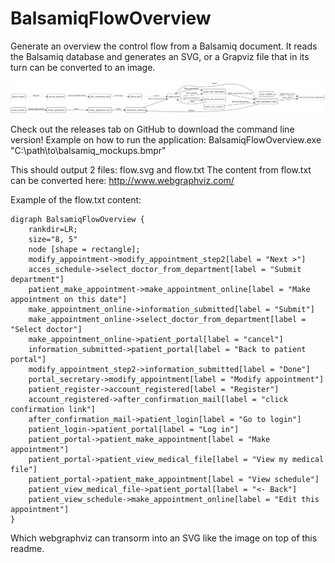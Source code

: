 BalsamiqFlowOverview
====================

Generate an overview the control flow from a Balsamiq document.
It reads the Balsamiq database and generates an SVG, or a Grapviz file that in its turn can be converted to an image.

![cover_photo](https://github.com/EmileSonneveld/BalsamiqFlowOverview/blob/master/example_grapviz.svg)

Check out the releases tab on GitHub to download the command line version!
Example on how to run the application:
BalsamiqFlowOverview.exe "C:\path\to\balsamiq_mockups.bmpr"

This should output 2 files: flow.svg and flow.txt
The content from flow.txt can be converted here: http://www.webgraphviz.com/

Example of the flow.txt content:
```
digraph BalsamiqFlowOverview {
	rankdir=LR;
	size="8, 5"
	node [shape = rectangle];
	modify_appointment->modify_appointment_step2[label = "Next >"]
	acces_schedule->select_doctor_from_department[label = "Submit department"]
	patient_make_appointment->make_appointment_online[label = "Make appointment on this date"]
	make_appointment_online->information_submitted[label = "Submit"]
	make_appointment_online->select_doctor_from_department[label = "Select doctor"]
	make_appointment_online->patient_portal[label = "cancel"]
	information_submitted->patient_portal[label = "Back to patient portal"]
	modify_appointment_step2->information_submitted[label = "Done"]
	portal_secretary->modify_appointment[label = "Modify appointment"]
	patient_register->account_registered[label = "Register"]
	account_registered->after_confirmation_mail[label = "click confirmation link"]
	after_confirmation_mail->patient_login[label = "Go to login"]
	patient_login->patient_portal[label = "Log in"]
	patient_portal->patient_make_appointment[label = "Make appointment"]
	patient_portal->patient_view_medical_file[label = "View my medical file"]
	patient_portal->patient_make_appointment[label = "View schedule"]
	patient_view_medical_file->patient_portal[label = "<- Back"]
	patient_view_schedule->make_appointment_online[label = "Edit this appointment"]
}
```
Which webgraphviz can transorm into an SVG like the image on top of this readme.
